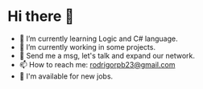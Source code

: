 # **Hi there 👋**
- 🌱 I’m currently learning Logic and C# language.
- 🔭 I’m currently working in some projects.
- 💬 Send me a msg, let's talk and expand our network.
- 📫 How to reach me: rodrigorpb23@gmail.com
- 💼 I'm available for new jobs.
<!---
Rodrigo-RPB/Rodrigo-RPB is a ✨ special ✨ repository because its `README.md` (this file) appears on your GitHub profile.
You can click the Preview link to take a look at your changes.
--->
